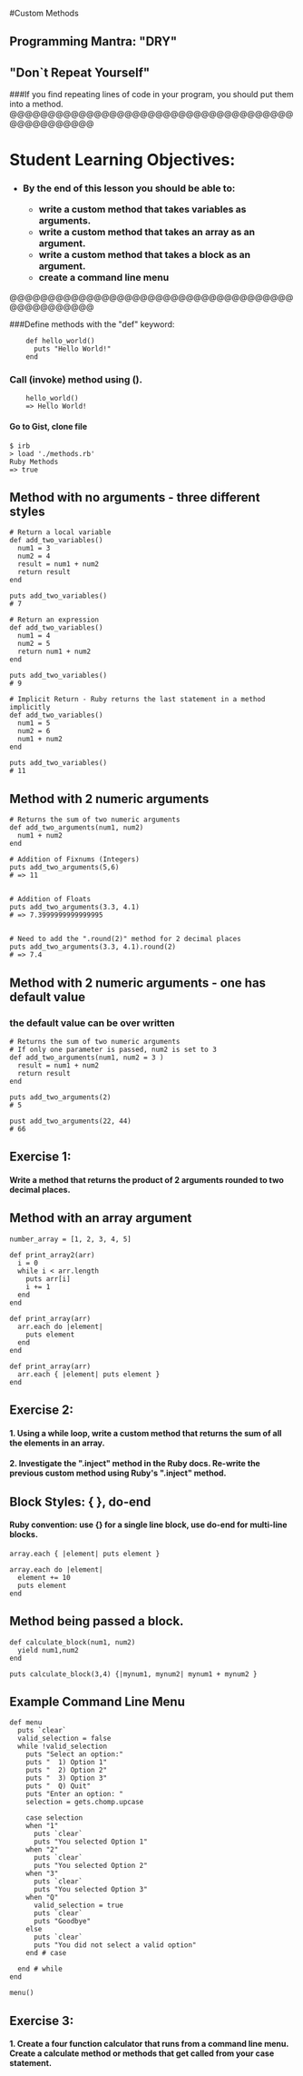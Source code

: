 #Custom Methods

## Programming Mantra: "DRY" 
## "Don`t Repeat Yourself"
###If you find repeating lines of code in your program, you should put them into a method.
@@@@@@@@@@@@@@@@@@@@@@@@@@@@@@@@@@@@@@@@@@@@@@@@
# Student Learning Objectives: 

* <h3> By the end of this lesson you should be able to:

	* write a custom method that takes variables as arguments.
	* write a custom method that takes an array as an argument.
	* write a custom method that takes a block as an argument.
	* create a command line menu

@@@@@@@@@@@@@@@@@@@@@@@@@@@@@@@@@@@@@@@@@@@@@@@@


###Define methods with the "def" keyword:

		def hello_world()
		  puts "Hello World!"
		end

### Call (invoke) method using ().

		hello_world()
		=> Hello World!


#### Go to Gist, clone file 
	
	$ irb
	> load './methods.rb'
	Ruby Methods
	=> true

## Method with no arguments - three different styles

	# Return a local variable
	def add_two_variables()
	  num1 = 3
	  num2 = 4
	  result = num1 + num2
	  return result
	end
	
	puts add_two_variables()
	# 7
	
	# Return an expression
	def add_two_variables()
	  num1 = 4
	  num2 = 5
	  return num1 + num2
	end
	
	puts add_two_variables()
	# 9
	
	# Implicit Return - Ruby returns the last statement in a method implicitly
	def add_two_variables()
	  num1 = 5
	  num2 = 6
	  num1 + num2
	end
	
	puts add_two_variables()
	# 11


## Method with 2 numeric arguments
	
	# Returns the sum of two numeric arguments
	def add_two_arguments(num1, num2)
	  num1 + num2
	end
	
	# Addition of Fixnums (Integers)
	puts add_two_arguments(5,6)
	# => 11
	
	
	# Addition of Floats
	puts add_two_arguments(3.3, 4.1)
	# => 7.3999999999999995
	
	
	# Need to add the ".round(2)" method for 2 decimal places 
	puts add_two_arguments(3.3, 4.1).round(2)
	# => 7.4
	
## Method with 2 numeric arguments - one has default value
### the default value can be over written

	# Returns the sum of two numeric arguments
	# If only one parameter is passed, num2 is set to 3
	def add_two_arguments(num1, num2 = 3 )
	  result = num1 + num2
	  return result
	end
	
	puts add_two_arguments(2)
	# 5
	
	pust add_two_arguments(22, 44)
	# 66
	
## Exercise 1:
#### Write a method that returns the product of 2 arguments rounded to two decimal places.

## Method with an array argument

	    
    number_array = [1, 2, 3, 4, 5]
         
    def print_array2(arr)
      i = 0
      while i < arr.length
        puts arr[i]
        i += 1
      end
    end
    
    def print_array(arr)
      arr.each do |element|
        puts element
      end
    end    
    
    def print_array(arr)
      arr.each { |element| puts element }
    end  

    
## Exercise 2:
#### 1. Using a while loop, write a custom method that returns the sum of all the elements in an array.
#### 2. Investigate the ".inject" method in the Ruby docs. Re-write the previous custom method using Ruby's ".inject" method. 


## Block Styles: { }, do-end
#### Ruby convention: use {} for a single line block, use do-end for multi-line blocks.
	array.each { |element| puts element }
	
	array.each do |element|
	  element += 10
	  puts element
	end
	
## Method being passed a block.

	def calculate_block(num1, num2)
	  yield num1,num2
	end
	
	puts calculate_block(3,4) {|mynum1, mynum2| mynum1 + mynum2 }
	
	
## Example Command Line Menu

	def menu
	  puts `clear`
	  valid_selection = false
	  while !valid_selection
    	puts "Select an option:"
        puts "  1) Option 1"
        puts "  2) Option 2"
        puts "  3) Option 3"
        puts "  Q) Quit"
        puts "Enter an option: "
        selection = gets.chomp.upcase

        case selection
        when "1"
          puts `clear`
          puts "You selected Option 1"
        when "2"
          puts `clear`
          puts "You selected Option 2"
        when "3"
          puts `clear`
          puts "You selected Option 3"
        when "Q"
          valid_selection = true
          puts `clear`
          puts "Goodbye"
        else
          puts `clear`
          puts "You did not select a valid option"
        end # case
        
	  end # while
	end

    menu()

## Exercise 3:

#### 1. Create a four function calculator that runs from a command line menu. Create a calculate method or methods that get called from your case statement.